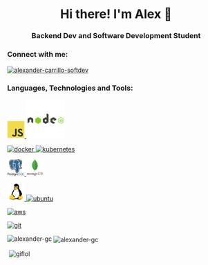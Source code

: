 <h1 align="center">Hi there! I'm Alex 👋</h1>

<h3 align="center"> Backend Dev and Software Development Student </h3>

<h3 align="left">Connect with me:</h3>
<p align="left">
<a href="https://www.linkedin.com/in/alexander-carrillo-softdev" target="blank"><img align="center" src="https://cdn-icons-png.flaticon.com/512/174/174857.png" alt="alexander-carrillo-softdev" height="40" width="40" /></a>
</p>

<h3 align="left">Languages, Technologies and Tools:</h3>

<p align="left">
  
<a href="https://developer.mozilla.org/en-US/docs/Web/JavaScript" target="_blank"> <img src="https://raw.githubusercontent.com/devicons/devicon/master/icons/javascript/javascript-original.svg" alt="javascript" width="40" height="40"/> </a>  <a href="https://nodejs.org" target="_blank"> <img src="https://raw.githubusercontent.com/devicons/devicon/master/icons/nodejs/nodejs-original-wordmark.svg" alt="nodejs" width="90" height="90"/> </a>  
 
<a href="https://www.docker.com/" target="_blank"> <img src="https://cdn-icons-png.flaticon.com/512/919/919853.png" alt="docker" width="40" height="40"/> </a>  <a href="https://kubernetes.io" target="_blank"> <img src="https://www.vectorlogo.zone/logos/kubernetes/kubernetes-icon.svg" alt="kubernetes" width="40" height="40"/> </a>
  
<a href="https://www.postgresql.org" target="_blank"> <img src="https://raw.githubusercontent.com/devicons/devicon/master/icons/postgresql/postgresql-original-wordmark.svg" alt="postgresql" width="40" height="40"/> </a>  <a href="https://www.mongodb.com/" target="_blank"> <img src="https://raw.githubusercontent.com/devicons/devicon/master/icons/mongodb/mongodb-original-wordmark.svg" alt="mongodb" width="40" height="40"/> </a> 
    
<a href="https://www.linux.org/" target="_blank"> <img src="https://raw.githubusercontent.com/devicons/devicon/master/icons/linux/linux-original.svg" alt="linux" width="40" height="40"/> </a>  <a href="https://ubuntu.com/" target="_blank"> <img src="https://cdn-icons-png.flaticon.com/512/888/888879.png" alt="ubuntu" width="40" height="40"/> </a>
 
<a href="https://aws.amazon.com/es/" target="_blank"> <img src="https://upload.wikimedia.org/wikipedia/commons/9/93/Amazon_Web_Services_Logo.svg" alt="aws" width="40" height="40"/> </a> 
  
<a href="https://git-scm.com/" target="_blank"> <img src="https://www.vectorlogo.zone/logos/git-scm/git-scm-icon.svg" alt="git" width="40" height="40"/> </a>

</p>

<p><img align="left" src="https://github-readme-stats.vercel.app/api/top-langs?username=alexander-gc&count_private=true&show_icons=true&locale=en&layout=compact" alt="alexander-gc" /></p>

<p>&nbsp;<img align="center" src="https://github-readme-stats.vercel.app/api?username=alexander-gc&count_private=true&theme=radical&show_icons=true&locale=en" alt="alexander-gc" /></p>

<p>&nbsp;<img align="center" src="https://media.giphy.com/media/9J7tdYltWyXIY/giphy.gif" alt="giflol" width="300" height="300" /></p>
  
<!-- ![Alt Text](https://media.giphy.com/media/9J7tdYltWyXIY/giphy.gif) -->

<!--
**alexander-gc/alexander-gc** is a ✨ _special_ ✨ repository because its `README.md` (this file) appears on your GitHub profile.

Here are some ideas to get you started:

- 🔭 I’m currently working on ...
- 🌱 I’m currently learning ...
- 👯 I’m looking to collaborate on ...
- 🤔 I’m looking for help with ...
- 💬 Ask me about ...
- 📫 How to reach me: ...
- 😄 Pronouns: ...
- ⚡ Fun fact: ...
-->
